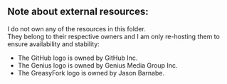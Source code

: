 ## Note about external resources:
I do not own any of the resources in this folder.  
They belong to their respective owners and I am only re-hosting them to ensure availability and stability:
- The GitHub logo is owned by GitHub Inc.
- The Genius logo is owned by Genius Media Group Inc.
- The GreasyFork logo is owned by Jason Barnabe.
